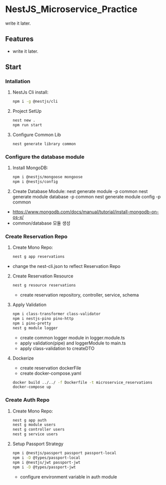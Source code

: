 # NestJS_Microservice_Practice

write it later.

## Features

- write it later.

## Start

### Intallation

1. NestJs Cli install:
   ```sh
   npm i -g @nestjs/cli
   ```
2. Project SetUp

   ```sh
   nest new .
   npm run start

   ```

3. Configure Common Lib
   ```sh
   nest generate library common
   ```

### Configure the database module

1. Install MongoDB:

   ```sh
   npm i @nestjs/mongoose mongoose
   npm i @nestjs/config

   ```

1. Create Database Module:
   nest generate module -p common
   nest generate module database -p common
   nest generate module config -p common

- https://www.mongodb.com/docs/manual/tutorial/install-mongodb-on-os-x/
- common/database 모듈 생성

### Create Reservation Repo

1. Create Mono Repo:

   ```sh
   nest g app reservations

   ```

- change the nest-cli.json to reflect Reservation Repo

2. Create Reservation Resource

   ```sh
   nest g resource reservations

   ```

   - create reservation repository, controller, service, schema

3. Apply Validation

   ```sh
   npm i class-transformer class-validator
   npm i nestjs-pino pino-http
   npm i pino-pretty
   nest g module logger
   ```

   - create common logger module in logger.module.ts
   - apply validation(pipe) and loggerModule to main.ts
   - apply class-validation to createDTO

4. Dockerize

   - create reservation dockerFile
   - create docker-compose.yaml

   ```sh
   docker build ../../ -f Dockerfile -t microservice_reservations
   docker-compose up
   ```

### Create Auth Repo

1. Create Mono Repo:

   ```sh
   nest g app auth
   nest g module users
   nest g controller users
   nest g service users
   ```

2. Setup Passport Strategy

   ```sh
   npm i @nestjs/passport passport passport-local
   npm i -D @types/passport-local
   npm i @nestjs/jwt passport-jwt
   npm i -D @types/passport-jwt
   ```
   - configure environment variable in auth module

   